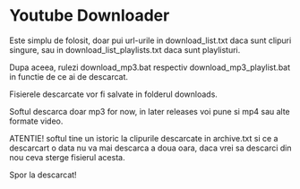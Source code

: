 # Youtube Downloader

Este simplu de folosit, doar pui url-urile in download_list.txt daca sunt clipuri singure, sau in download_list_playlists.txt daca sunt playlisturi.

Dupa aceea, rulezi download_mp3.bat respectiv download_mp3_playlist.bat in functie de ce ai de descarcat.

Fisierele descarcate vor fi salvate in folderul downloads.

Softul descarca doar mp3 for now, in later releases voi pune si mp4 sau alte formate video.

ATENTIE! softul tine un istoric la clipurile descarcate in archive.txt si ce a descarcart o data nu va mai descarca a doua oara, daca vrei sa descarci din nou ceva sterge fisierul acesta.

Spor la descarcat!
